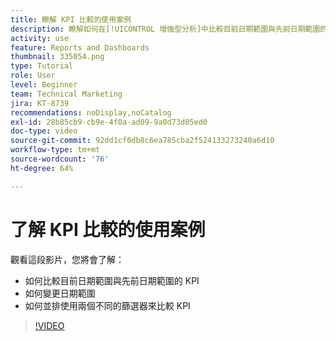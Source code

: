 ```yaml
---
title: 瞭解 KPI 比較的使用案例
description: 瞭解如何在[!UICONTROL 增強型分析]中比較目前日期範圍與先前日期範圍的KPI，以及如何比較具有兩個不同篩選器的KPI。
activity: use
feature: Reports and Dashboards
thumbnail: 335054.png
type: Tutorial
role: User
level: Beginner
team: Technical Marketing
jira: KT-8739
recommendations: noDisplay,noCatalog
exl-id: 28b85cb9-cb9e-4f0a-ad09-9a0d73d05ed0
doc-type: video
source-git-commit: 92dd1cf0db8c6ea785cba2f524133273240a6d10
workflow-type: tm+mt
source-wordcount: '76'
ht-degree: 64%

---
```


# 了解 KPI 比較的使用案例

觀看這段影片，您將會了解：

* 如何比較目前日期範圍與先前日期範圍的 KPI
* 如何變更日期範圍
* 如何並排使用兩個不同的篩選器來比較 KPI

>[!VIDEO](https://video.tv.adobe.com/v/335054/?quality=12&learn=on)
